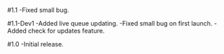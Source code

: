 #1.1
-Fixed small bug.

#1.1-Dev1
-Added live queue updating.
-Fixed small bug on first launch.
-Added check for updates feature.

#1.0
-Initial release.